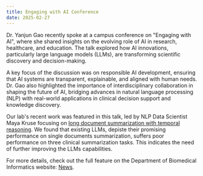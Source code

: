 ```yaml
---
title: Engaging with AI Conference
date: 2025-02-27
---
```



Dr. Yanjun Gao recently spoke at a campus conference on "Engaging with AI", where she shared insights on the evolving role of AI in research, healthcare, and education. The talk explored how AI innovations, particularly large language models (LLMs), are transforming scientific discovery and decision-making.

A key focus of the discussion was on responsible AI development, ensuring that AI systems are transparent, explainable, and aligned with human needs. Dr. Gao also highlighted the importance of interdisciplinary collaboration in shaping the future of AI, bridging advances in natural language processing (NLP) with real-world applications in clinical decision support and knowledge discovery.

Our lab's recent work was featured in this talk, led by NLP Data Scientist Maya Kruse focusing on [long document summarization with temporal reasoning](https://arxiv.org/abs/2501.18724). We found that existing LLMs, depiste their promising performance on single documents summarization, suffers poor performance on three clinical summarization tasks. This indicates the need of further improving the LLMs capabilities. 

For more details, check out the full feature on the Department of Biomedical Informatics website: 
[News](https://news.cuanschutz.edu/dbmi/engaging-in-ai). 





 
